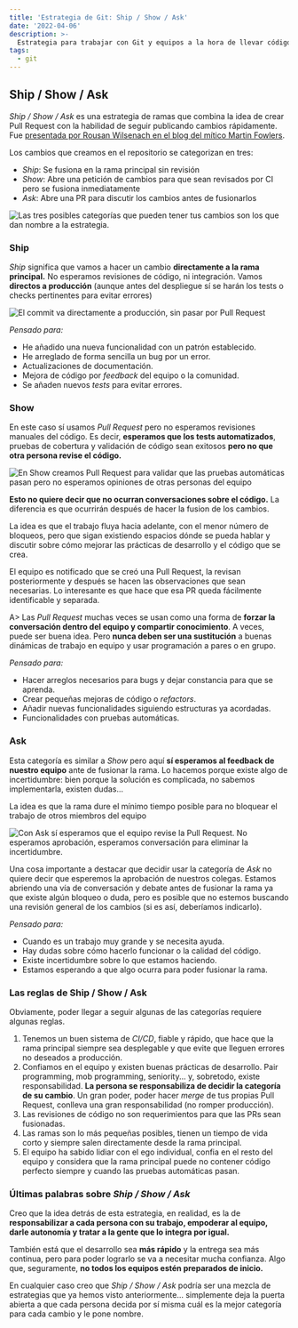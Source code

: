 ```yaml
---
title: 'Estrategia de Git: Ship / Show / Ask'
date: '2022-04-06'
description: >-
  Estrategia para trabajar con Git y equipos a la hora de llevar código a producción y fusionar cambios.
tags:
  - git
---
```


## Ship / Show / Ask

*Ship / Show / Ask* es una estrategia de ramas que combina la idea de crear Pull Request con la habilidad de seguir publicando cambios rápidamente. Fue [presentada por Rousan Wilsenach en el blog del mítico Martin Fowlers](https://martinfowler.com/articles/ship-show-ask.html).

Los cambios que creamos en el repositorio se categorizan en tres:

- *Ship*: Se fusiona en la rama principal sin revisión
- *Show*: Abre una petición de cambios para que sean revisados por CI pero se fusiona inmediatamente
- *Ask*: Abre una PR para discutir los cambios antes de fusionarlos

![Las tres posibles categorías que pueden tener tus cambios son los que dan nombre a la estrategia.](/images/ship-show-ask.png)

### Ship

*Ship* significa que vamos a hacer un cambio **directamente a la rama principal.** No esperamos revisiones de código, ni integración. Vamos **directos a producción** (aunque antes del despliegue sí se harán los tests o checks pertinentes para evitar errores)

![El commit va directamente a producción, sin pasar por Pull Request](/images/ship.png)

*Pensado para:*
- He añadido una nueva funcionalidad con un patrón establecido.
- He arreglado de forma sencilla un bug por un error.
- Actualizaciones de documentación.
- Mejora de código por *feedback* del equipo o la comunidad.
- Se añaden nuevos *tests* para evitar errores.

### Show

En este caso sí usamos *Pull Request* pero no esperamos revisiones manuales del código. Es decir, **esperamos que los tests automatizados**, pruebas de cobertura y validación de código sean exitosos **pero no que otra persona revise el código.**

![En Show creamos Pull Request para validar que las pruebas automáticas pasan pero no esperamos opiniones de otras personas del equipo](/images/show.png)

**Esto no quiere decir que no ocurran conversaciones sobre el código.** La diferencia es que ocurrirán después de hacer la fusion de los cambios. 

La idea es que el trabajo fluya hacia adelante, con el menor número de bloqueos, pero que sigan existiendo espacios dónde se pueda hablar y discutir sobre cómo mejorar las prácticas de desarrollo y el código que se crea. 

El equipo es notificado que se creó una Pull Request, la revisan posteriormente y después se hacen las observaciones que sean necesarias. Lo interesante es que hace que esa PR queda fácilmente identificable y separada.

A> Las *Pull Request* muchas veces se usan como una forma de **forzar la conversación dentro del equipo y compartir conocimiento**. A veces, puede ser buena idea. Pero **nunca deben ser una sustitución** a buenas dinámicas de trabajo en equipo y usar programación a pares o en grupo.

*Pensado para:*
- Hacer arreglos necesarios para bugs y dejar constancia para que se aprenda.
- Crear pequeñas mejoras de código o *refactors*.
- Añadir nuevas funcionalidades siguiendo estructuras ya acordadas.
- Funcionalidades con pruebas automáticas.

### Ask

Esta categoría es similar a *Show* pero aquí **sí esperamos al feedback de nuestro equipo** ante de fusionar la rama. Lo hacemos porque existe algo de incertidumbre: bien porque la solución es complicada, no sabemos implementarla, existen dudas...

La idea es que la rama dure el mínimo tiempo posible para no bloquear el trabajo de otros miembros del equipo

![Con Ask sí esperamos que el equipo revise la Pull Request. No esperamos aprobación, esperamos conversación para eliminar la incertidumbre.](/images/ask.png)

Una cosa importante a destacar que decidir usar la categoría de *Ask* no quiere decir que esperemos la aprobación de nuestros colegas. Estamos abriendo una vía de conversación y debate antes de fusionar la rama ya que existe algún bloqueo o duda, pero es posible que no estemos buscando una revisión general de los cambios (si es así, deberíamos indicarlo).

*Pensado para:*
- Cuando es un trabajo muy grande y se necesita ayuda.
- Hay dudas sobre cómo hacerlo funcionar o la calidad del código.
- Existe incertidumbre sobre lo que estamos haciendo.
- Estamos esperando a que algo ocurra para poder fusionar la rama.

### Las reglas de Ship / Show / Ask

Obviamente, poder llegar a seguir algunas de las categorías requiere algunas reglas.

1. Tenemos un buen sistema de *CI/CD*, fiable y rápido, que hace que la rama principal siempre sea desplegable y que evite que lleguen errores no deseados a producción.
2. Confiamos en el equipo y existen buenas prácticas de desarrollo. Pair programming, mob programming, seniority... y, sobretodo, existe responsabilidad. **La persona se responsabiliza de decidir la categoría de su cambio**. Un gran poder, poder hacer *merge* de tus propias Pull Request, conlleva una gran responsabilidad (no romper producción).
3. Las revisiones de código no son requerimientos para que las PRs sean fusionadas.
4. Las ramas son lo más pequeñas posibles, tienen un tiempo de vida corto y siempre salen directamente desde la rama principal. 
5. El equipo ha sabido lidiar con el ego individual, confia en el resto del equipo y considera que la rama principal puede no contener código perfecto siempre y cuando las pruebas automáticas pasan.

### Últimas palabras sobre *Ship / Show / Ask*

Creo que la idea detrás de esta estrategia, en realidad, es la de **responsabilizar a cada persona con su trabajo, empoderar al equipo, darle autonomía y tratar a la gente que lo integra por igual.**

También está que el desarrollo sea **más rápido** y la entrega sea más continua, pero para poder lograrlo se va a necesitar mucha confianza. Algo que, seguramente, **no todos los equipos estén preparados de inicio.**

En cualquier caso creo que *Ship / Show / Ask* podría ser una mezcla de estrategias que ya hemos visto anteriormente... simplemente deja la puerta abierta a que cada persona decida por sí misma cuál es la mejor categoría para cada cambio y le pone nombre. 
